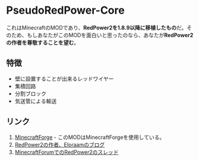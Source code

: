 # PseudoRedPower-Core
これはMinecraftのMODであり、**RedPower2を1.8.9以降に移植したもの**だ。そのため、もしあなたがこのMODを面白いと思ったのなら、あなたが**RedPower2の作者を尊敬することを望む**。

## 特徴
* 壁に設置することが出来るレッドワイヤー
* 集積回路
* 分割ブロック
* 気送管による輸送

## リンク
1. [MinecraftForge](https://github.com/MinecraftForge/MinecraftForge) - このMODはMinecraftForgeを使用している。
1. [RedPower2の作者、Eloraamのブログ](http://www.eloraam.com/ "Eloraams Blog")
1. [MinecraftForumでのRedPower2のスレッド](http://www.minecraftforum.net/forums/mapping-and-modding/minecraft-mods/1274287-eloraams-mods-redpower-2-prerelease-6 "Eloraam's Mods (RedPower 2 Prerelease 6)")
